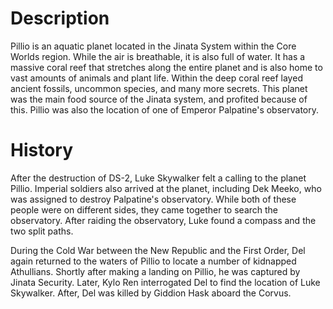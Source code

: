 # Description
Pillio is an aquatic planet located in the Jinata System within the Core Worlds region.
While the air is breathable, it is also full of water.
It has a massive coral reef that stretches along the entire planet and is also home to vast amounts of animals and plant life.
Within the deep coral reef layed ancient fossils, uncommon species, and many more secrets.
This planet was the main food source of the Jinata system, and profited because of this.
Pillio was also the location of one of Emperor Palpatine's observatory.

# History
After the destruction of DS-2, Luke Skywalker felt a calling to the planet Pillio.
Imperial soldiers also arrived at the planet, including Dek Meeko, who was assigned to destroy Palpatine's observatory.
While both of these people were on different sides, they came together to search the observatory.
After raiding the observatory, Luke found a compass and the two split paths.

During the Cold War between the New Republic and the First Order, Del again returned to the waters of Pillio to locate a number of kidnapped Athullians.
Shortly after making a landing on Pillio, he was captured by Jinata Security.
Later, Kylo Ren interrogated Del to find the location of Luke Skywalker.
After, Del was killed by Giddion Hask aboard the Corvus.